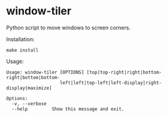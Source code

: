 # window-tiler
Python script to move windows to screen corners.

Installation:
```
make install
```

Usage:
```
Usage: window-tiler [OPTIONS] [top|top-right|right|bottom-right|bottom|bottom-
                    left|left|top-left|left-display|right-display|maximize]

Options:
  -v, --verbose
  --help         Show this message and exit.
```
